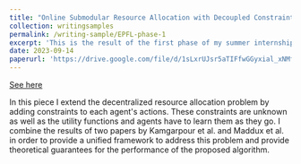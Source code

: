 ```yaml
---
title: "Online Submodular Resource Allocation with Decoupled Constraints"
collection: writingsamples
permalink: /writing-sample/EPFL-phase-1
excerpt: 'This is the result of the first phase of my summer internship @ EPFL.'
date: 2023-09-14
paperurl: 'https://drive.google.com/file/d/1sLxrUJsr5aTIFfwGGyxial_xNMfqp-vI/view?usp=drive_link'
---
```


<a href="https://drive.google.com/file/d/1sLxrUJsr5aTIFfwGGyxial_xNMfqp-vI/view?usp=drive_link">
See here</a>

In this piece I extend the decentralized resource allocation problem by adding
constraints to each agent's actions. These constraints are unknown as well as the
utility functions and agents have to learn them as they go. I combine the results
of two papers by Kamgarpour et al. and Maddux et al. in order to provide a unified 
framework to address this problem and provide theoretical guarantees for the
performance of the proposed algorithm.
